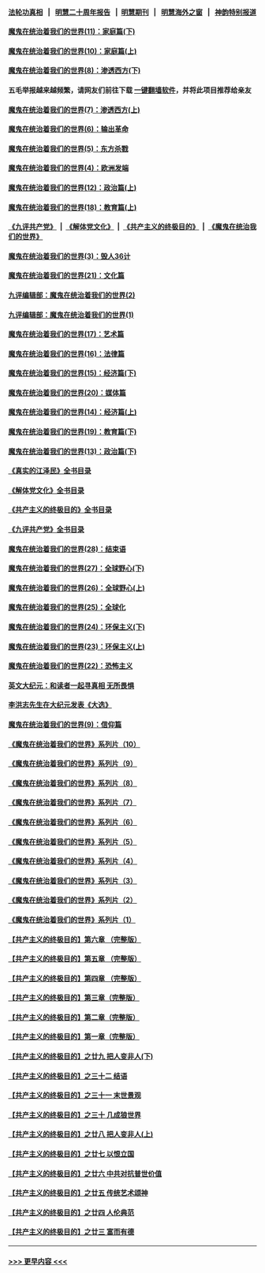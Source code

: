 #### [法轮功真相](https://github.com/gfw-breaker/truth/blob/master/README.md?t=0) &nbsp;&nbsp;|&nbsp;&nbsp; [明慧二十周年报告](https://github.com/gfw-breaker/mh-reports/blob/master/README.md?t=0) &nbsp;&nbsp;|&nbsp;&nbsp;[明慧期刊](https://github.com/gfw-breaker/mh-qikan) &nbsp;&nbsp;|&nbsp;&nbsp; [明慧海外之窗](https://github.com/gfw-breaker/mh-news/blob/master/README.md?t=0) &nbsp;&nbsp;|&nbsp;&nbsp; [神韵特别报道](https://github.com/gfw-breaker/mh-news/blob/master/shenyun.md?t=0)
#### [魔鬼在统治着我们的世界(11)：家庭篇(下)](../pages/nsc422/n10440961.md?t=12090501) 
#### [魔鬼在统治着我们的世界(10)：家庭篇(上)](../pages/nsc422/n10435448.md?t=12090501) 
#### [魔鬼在统治着我们的世界(8)：渗透西方(下)](../pages/nsc422/n10429603.md?t=12090501) 
#### 五毛举报越来越频繁，请网友们前往下载 [一键翻墙软件](https://github.com/gfw-breaker/ssr-accounts)，并将此项目推荐给亲友
#### [魔鬼在统治着我们的世界(7)：渗透西方(上)](../pages/nsc422/n10426013.md?t=12090501) 
#### [魔鬼在统治着我们的世界(6)：输出革命](../pages/nsc422/n10421536.md?t=12090501) 
#### [魔鬼在统治着我们的世界(5)：东方杀戮](../pages/nsc422/n10417707.md?t=12090501) 
#### [魔鬼在统治着我们的世界(4)：欧洲发端](../pages/nsc422/n10414890.md?t=12090501) 
#### [魔鬼在统治着我们的世界(12)：政治篇(上)](../pages/nsc422/n10444576.md?t=12090501) 
#### [魔鬼在统治着我们的世界(18)：教育篇(上)](../pages/nsc422/n10526970.md?t=12090501) 
#### [《九评共产党》](https://github.com/begood0513/9ping.md/blob/master/README.md) &nbsp;|&nbsp; [《解体党文化》](../../../../jtdwh.md/blob/master/README.md)  &nbsp;|&nbsp; [《共产主义的终极目的》](../../../../gczydzjmd.md/blob/master/README.md) &nbsp;|&nbsp; [《魔鬼在统治我们的世界》](../../../../mgztzwmdsj.md/blob/master/README.md) 
#### [魔鬼在统治着我们的世界(3)：毁人36计](../pages/nsc422/n10411583.md?t=12090501) 
#### [魔鬼在统治着我们的世界(21)：文化篇](../pages/nsc422/n10597706.md?t=12090501) 
#### [九评编辑部：魔鬼在统治着我们的世界(2)](../pages/nsc422/n10410036.md?t=12090501) 
#### [九评编辑部：魔鬼在统治着我们的世界(1)](../pages/nsc422/n10406825.md?t=12090501) 
#### [魔鬼在统治着我们的世界(17)：艺术篇](../pages/nsc422/n10499093.md?t=12090501) 
#### [魔鬼在统治着我们的世界(16)：法律篇](../pages/nsc422/n10485969.md?t=12090501) 
#### [魔鬼在统治着我们的世界(15)：经济篇(下)](../pages/nsc422/n10469975.md?t=12090501) 
#### [魔鬼在统治着我们的世界(20)：媒体篇](../pages/nsc422/n10586579.md?t=12090501) 
#### [魔鬼在统治着我们的世界(14)：经济篇(上)](../pages/nsc422/n10457370.md?t=12090501) 
#### [魔鬼在统治着我们的世界(19)：教育篇(下)](../pages/nsc422/n10564808.md?t=12090501) 
#### [魔鬼在统治着我们的世界(13)：政治篇(下)](../pages/nsc422/n10448270.md?t=12090501) 
#### [《真实的江泽民》全书目录](../pages/nsc422/n13721399.md?t=12090501) 
#### [《解体党文化》全书目录](../pages/nsc422/n13721157.md?t=12090501) 
#### [《共产主义的终极目的》全书目录](../pages/nsc422/n13721048.md?t=12090501) 
#### [《九评共产党》全书目录](../pages/nsc422/n13708085.md?t=12090501) 
#### [魔鬼在统治着我们的世界(28)：结束语](../pages/nsc422/n10936246.md?t=12090501) 
#### [魔鬼在统治着我们的世界(27)：全球野心(下)](../pages/nsc422/n10928319.md?t=12090501) 
#### [魔鬼在统治着我们的世界(26)：全球野心(上)](../pages/nsc422/n10900318.md?t=12090501) 
#### [魔鬼在统治着我们的世界(25)：全球化](../pages/nsc422/n10788205.md?t=12090501) 
#### [魔鬼在统治着我们的世界(24)：环保主义(下)](../pages/nsc422/n10695307.md?t=12090501) 
#### [魔鬼在统治着我们的世界(23)：环保主义(上)](../pages/nsc422/n10688613.md?t=12090501) 
#### [魔鬼在统治着我们的世界(22)：恐怖主义](../pages/nsc422/n10614727.md?t=12090501) 
#### [英文大纪元：和读者一起寻真相 无所畏惧](../pages/nsc422/n12542027.md?t=12090501) 
#### [李洪志先生在大纪元发表《大选》](../pages/nsc422/n12534746.md?t=12090501) 
#### [魔鬼在统治着我们的世界(9)：信仰篇](../pages/nsc422/n10432159.md?t=12090501) 
#### [《魔鬼在统治着我们的世界》系列片（10）](../pages/nsc422/n12292670.md?t=12090501) 
#### [《魔鬼在统治着我们的世界》系列片（9）](../pages/nsc422/n12290859.md?t=12090501) 
#### [《魔鬼在统治着我们的世界》系列片（8）](../pages/nsc422/n12287445.md?t=12090501) 
#### [《魔鬼在统治着我们的世界》系列片（7）](../pages/nsc422/n12283425.md?t=12090501) 
#### [《魔鬼在统治着我们的世界》系列片（6）](../pages/nsc422/n12282314.md?t=12090501) 
#### [《魔鬼在统治着我们的世界》系列片（5）](../pages/nsc422/n12281419.md?t=12090501) 
#### [《魔鬼在统治着我们的世界》系列片（4）](../pages/nsc422/n12274024.md?t=12090501) 
#### [《魔鬼在统治着我们的世界》系列片（3）](../pages/nsc422/n12271322.md?t=12090501) 
#### [《魔鬼在统治着我们的世界》系列片（2）](../pages/nsc422/n12269049.md?t=12090501) 
#### [《魔鬼在统治着我们的世界》系列片（1）](../pages/nsc422/n12267575.md?t=12090501) 
#### [【共产主义的终极目的】第六章 （完整版）](../pages/nsc422/n11428913.md?t=12090501) 
#### [【共产主义的终极目的】第五章 （完整版）](../pages/nsc422/n11428912.md?t=12090501) 
#### [【共产主义的终极目的】第四章 （完整版）](../pages/nsc422/n11428907.md?t=12090501) 
#### [【共产主义的终极目的】第三章（完整版）](../pages/nsc422/n11428848.md?t=12090501) 
#### [【共产主义的终极目的】第二章（完整版）](../pages/nsc422/n11428831.md?t=12090501) 
#### [【共产主义的终极目的】第一章（完整版）](../pages/nsc422/n11417651.md?t=12090501) 
#### [【共产主义的终极目的】之廿九 把人变非人(下)](../pages/nsc422/n11344140.md?t=12090501) 
#### [【共产主义的终极目的】之三十二 结语](../pages/nsc422/n11360535.md?t=12090501) 
#### [【共产主义的终极目的】之三十一 末世景观](../pages/nsc422/n11351129.md?t=12090501) 
#### [【共产主义的终极目的】之三十 几成狼世界](../pages/nsc422/n11348280.md?t=12090501) 
#### [【共产主义的终极目的】之廿八 把人变非人(上)](../pages/nsc422/n11340492.md?t=12090501) 
#### [【共产主义的终极目的】之廿七 以恨立国](../pages/nsc422/n11336944.md?t=12090501) 
#### [【共产主义的终极目的】之廿六 中共对抗普世价值](../pages/nsc422/n11324785.md?t=12090501) 
#### [【共产主义的终极目的】之廿五 传统艺术颂神](../pages/nsc422/n11296396.md?t=12090501) 
#### [【共产主义的终极目的】之廿四 人伦典范](../pages/nsc422/n11296397.md?t=12090501) 
#### [【共产主义的终极目的】之廿三 富而有德](../pages/nsc422/n11283598.md?t=12090501) 

----
#### [ >>> 更早内容 <<< ](../indexes/nsc422-earlier.md)
